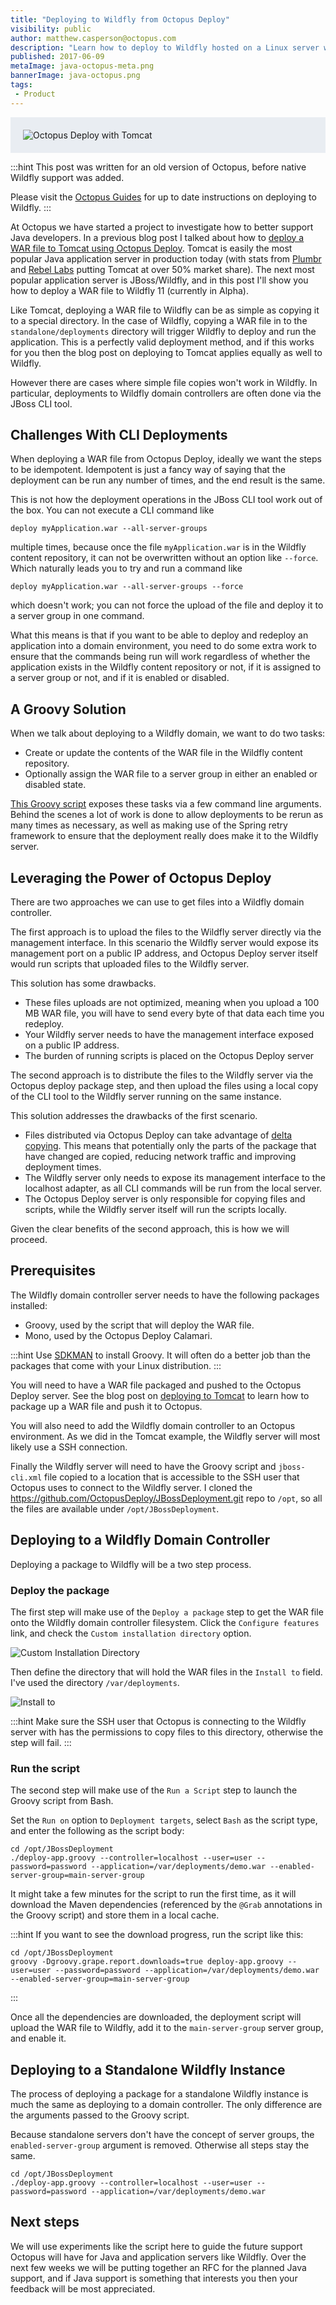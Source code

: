 ```yaml
---
title: "Deploying to Wildfly from Octopus Deploy"
visibility: public
author: matthew.casperson@octopus.com
description: "Learn how to deploy to Wildfly hosted on a Linux server with Octopus Deploy"
published: 2017-06-09
metaImage: java-octopus-meta.png
bannerImage: java-octopus.png
tags:
 - Product
---
```


<div style="background-color:#e9edf2;">
<img style="display:block; margin: 0 auto; padding: 20px 0 20px 20px;" alt="Octopus Deploy with Tomcat" src="https://i.octopus.com/blog/2017-06/java-octopus.png" />
</div>

:::hint
This post was written for an old version of Octopus, before native Wildfly support was added.

Please visit the [Octopus Guides](https://octopus.com/docs/guides?destination=WildFly) for up to date instructions on deploying to Wildfly.
:::

At Octopus we have started a project to investigate how to better support Java developers.  In a previous blog post I talked about how to [deploy a WAR file to Tomcat using Octopus Deploy](https://octopus.com/blog/octopus-tomcat).  Tomcat is easily the most popular Java application server in production today (with stats from [Plumbr](https://plumbr.eu/blog/java/most-popular-java-application-servers-2017-edition) and [Rebel Labs](https://zeroturnaround.com/rebellabs/java-tools-and-technologies-landscape-for-2014/8/) putting Tomcat at over 50% market share).  The next most popular application server is JBoss/Wildfly, and in this post I'll show you how to deploy a WAR file to Wildfly 11 (currently in Alpha).

Like Tomcat, deploying a WAR file to Wildfly can be as simple as copying it to a special directory. In the case of Wildfly, copying a WAR file in to the `standalone/deployments` directory will trigger Wildfly to deploy and run the application. This is a perfectly valid deployment method, and if this works for you then the blog post on deploying to Tomcat applies equally as well to Wildfly.

However there are cases where simple file copies won't work in Wildfly. In particular, deployments to Wildfly domain controllers are often done via the JBoss CLI tool.

## Challenges With CLI Deployments

When deploying a WAR file from Octopus Deploy, ideally we want the steps to be idempotent. Idempotent is just a fancy way of saying that the deployment can be run any number of times, and the end result is the same.

This is not how the deployment operations in the JBoss CLI tool work out of the box. You can not execute a CLI command like

```
deploy myApplication.war --all-server-groups
```

multiple times, because once the file `myApplication.war` is in the Wildfly content repository, it can not be overwritten without an option like `--force`. Which naturally leads you to try and run a command like

```
deploy myApplication.war --all-server-groups --force
```

which doesn't work; you can not force the upload of the file and deploy it to a server group in one command.

What this means is that if you want to be able to deploy and redeploy an application into a domain environment, you need to do some extra work to ensure that the commands being run will work regardless of whether the application exists in the Wildfly content repository or not, if it is assigned to a server group or not, and if it is enabled or disabled.

## A Groovy Solution

When we talk about deploying to a Wildfly domain, we want to do two tasks:

* Create or update the contents of the WAR file in the Wildfly content repository.
* Optionally assign the WAR file to a server group in either an enabled or disabled state.

[This Groovy script](https://github.com/OctopusDeploy/JBossDeployment/blob/master/deploy-app.groovy) exposes these tasks via a few command line arguments. Behind the scenes a lot of work is done to allow deployments to be rerun as many times as necessary, as well as making use of the Spring retry framework to ensure that the deployment really does make it to the Wildfly server.

## Leveraging the Power of Octopus Deploy

There are two approaches we can use to get files into a Wildfly domain controller.

The first approach is to upload the files to the Wildfly server directly via the management interface. In this scenario the Wildfly server would expose its management port on a public IP address, and Octopus Deploy server itself would run scripts that uploaded files to the Wildfly server.

This solution has some drawbacks.
* These files uploads are not optimized, meaning when you upload a 100 MB WAR file, you will have to send every byte of that data each time you redeploy.
* Your Wildfly server needs to have the management interface exposed on a public IP address.
* The burden of running scripts is placed on the Octopus Deploy server

The second approach is to distribute the files to the Wildfly server via the Octopus deploy package step, and then upload the files using a local copy of the CLI tool to the Wildfly server running on the same instance.

This solution addresses the drawbacks of the first scenario.
* Files distributed via Octopus Deploy can take advantage of [delta copying](https://octopus.com/docs/deploying-applications/delta-compression-for-package-transfers). This means that potentially only the parts of the package that have changed are copied, reducing network traffic and improving deployment times.
* The Wildfly server only needs to expose its management interface to the localhost adapter, as all CLI commands will be run from the local server.
* The Octopus Deploy server is only responsible for copying files and scripts, while the Wildfly server itself will run the scripts locally.

Given the clear benefits of the second approach, this is how we will proceed.

## Prerequisites

The Wildfly domain controller server needs to have the following packages installed:
* Groovy, used by the script that will deploy the WAR file.
* Mono, used by the Octopus Deploy Calamari.

:::hint
Use [SDKMAN](http://sdkman.io/) to install Groovy. It will often do a better job than the packages that come with your Linux distribution.
:::

You will need to have a WAR file packaged and pushed to the Octopus Deploy server. See the blog post on [deploying to Tomcat](https://octopus.com/blog/octopus-tomcat) to learn how to package up a WAR file and push it to Octopus.

You will also need to add the Wildfly domain controller to an Octopus environment. As we did in the Tomcat example, the Wildfly server will most likely use a SSH connection.

Finally the Wildfly server will need to have the Groovy script and `jboss-cli.xml` file copied to a location that is accessible to the SSH user that Octopus uses to connect to the Wildfly server. I cloned the https://github.com/OctopusDeploy/JBossDeployment.git repo to `/opt`, so all the files are available under `/opt/JBossDeployment`.

## Deploying to a Wildfly Domain Controller

Deploying a package to Wildfly will be a two step process.

### Deploy the package
The first step will make use of the `Deploy a package` step to get the WAR file onto the Wildfly domain controller filesystem. Click the `Configure features` link, and check the `Custom installation directory` option.

![Custom Installation Directory](custom-installation-directory.png)

Then define the directory that will hold the WAR files in the `Install to` field. I've used the directory `/var/deployments`.

![Install to](copy-war-file.png)

:::hint
Make sure the SSH user that Octopus is connecting to the Wildfly server with has the permissions to copy files to this directory, otherwise the step will fail.
:::

### Run the script
The second step will make use of the `Run a Script` step to launch the Groovy script from Bash.

Set the `Run on` option to `Deployment targets`, select `Bash` as the script type, and enter the following as the script body:

```
cd /opt/JBossDeployment
./deploy-app.groovy --controller=localhost --user=user --password=password --application=/var/deployments/demo.war --enabled-server-group=main-server-group
```

It might take a few minutes for the script to run the first time, as it will download the Maven dependencies (referenced by the `@Grab` annotations in the Groovy script) and store them in a local cache.

:::hint
If you want to see the download progress, run the script like this:

```
cd /opt/JBossDeployment
groovy -Dgroovy.grape.report.downloads=true deploy-app.groovy --user=user --password=password --application=/var/deployments/demo.war --enabled-server-group=main-server-group
```
:::

Once all the dependencies are downloaded, the deployment script will upload the WAR file to Wildfly, add it to the `main-server-group` server group, and enable it.

## Deploying to a Standalone Wildfly Instance
The process of deploying a package for a standalone Wildfly instance is much the same as deploying to a domain controller. The only difference are the arguments passed to the Groovy script.

Because standalone servers don't have the concept of server groups, the `enabled-server-group` argument is removed. Otherwise all steps stay the same.

```
cd /opt/JBossDeployment
./deploy-app.groovy --controller=localhost --user=user --password=password --application=/var/deployments/demo.war
```

## Next steps
We will use experiments like the script here to guide the future support Octopus will have for Java and application servers like Wildfly. Over the next few weeks we will be putting together an RFC for the planned Java support, and if Java support is something that interests you then your feedback will be most appreciated.

